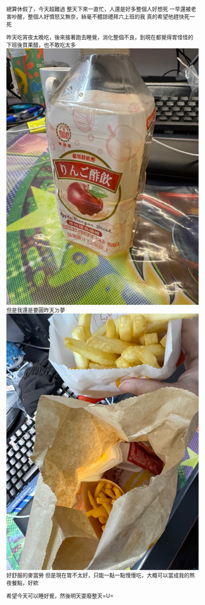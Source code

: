 總算休假了，今天超難過
整天下來一直忙，人還是好多整個人好想死
一早還被老害吵醒，整個人好憤怒又無奈，絲毫不體諒禮拜六上班的我
真的希望他趕快死一死

昨天吃宵夜太晚吃，後來接著跑去睡覺，消化整個不良，到現在都覺得胃怪怪的
下班後買果醋，也不敢吃太多
![](https://raw.githubusercontent.com/photohost/pcblog/master/pchost/IMG_7547.jpg.jpg)
但是我還是要圓昨天ㄉ夢
![](https://raw.githubusercontent.com/photohost/pcblog/master/pchost/IMG_7546.jpg.jpg)
好舒服的麥當勞
但是現在胃不太好，只能一點一點慢慢吃，大概可以當成我的熬夜餐點，好欸

希望今天可以睡好覺，然後明天耍廢整天=U=